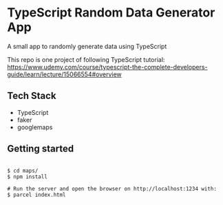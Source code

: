 # TypeScript Random Data Generator App

A small app to randomly generate data using TypeScript

This repo is one project of following TypeScript tutorial: https://www.udemy.com/course/typescript-the-complete-developers-guide/learn/lecture/15066554#overview

## Tech Stack

- TypeScript
- faker
- googlemaps

## Getting started

```shell

$ cd maps/
$ npm install

# Run the server and open the browser on http://localhost:1234 with:
$ parcel index.html 
```
